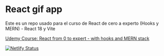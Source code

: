 # React gif app

Este es un repo usado para el curso de React de cero a experto (Hooks y MERN) - React 18 y Vite


[Udemy Course: React from 0 to expert - with hooks and MERN stack](https://www.udemy.com/share/103dum3@FOQqsxLCvJTMTPT48d9FSEaHujUWlVU-k2za2Zp5KRw76iqkoFrD-PWUkLHlGR_Y/)


[![Netlify Status](https://api.netlify.com/api/v1/badges/f10f9882-a947-4378-a27d-f563d62369ef/deploy-status)](https://gif-app-jpa.netlify.app/)